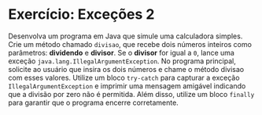# Exercício: Exceções 2

Desenvolva um programa em Java que simule uma calculadora simples. Crie um método chamado `divisao`, que recebe dois números inteiros como parâmetros: **dividendo** e **divisor**. Se o **divisor** for igual a `0`, lance uma exceção `java.lang.IllegalArgumentException`. No programa principal, solicite ao usuário que insira os dois números e chame o método divisao com esses valores. Utilize um bloco `try-catch` para capturar a exceção `IllegalArgumentException` e imprimir uma mensagem amigável indicando que a divisão por zero não é permitida. Além disso, utilize um bloco `finally` para garantir que o programa encerre corretamente.
